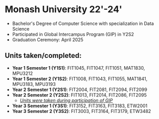 # Monash University 22'-24'
- Bachelor's Degree of Computer Science with specialization in Data Science
- Participated in Global Intercampus Program (GIP) in Y2S2
- Graduation Ceremony: April 2025

## Units taken/completed:
- **Year 1 Semester 1 (Y1S1)**: FIT1045, FIT1047, FIT1051, MAT1830, MPU3212
- **Year 1 Semester 2 (Y1S2)**: FIT1008, FIT1043, FIT1055, MAT1841, MPU3183, MPU3193
- **Year 2 Semester 1 (Y2S1)**: FIT2004, FIT2081, FIT2094, FIT2099
- **Year 2 Semester 2 (Y2S2)**: FIT1013, FIT2014, FIT2086, FIT2095
  - <u>*Units were taken during participation of GIP*</u>
- **Year 3 Semester 1 (Y3S1)**: FIT3152, FIT3163, FIT3183, ETW2001
- **Year 3 Semester 2 (Y3S2)**: FIT3003, FIT3164, FIT3179, ETW3482
